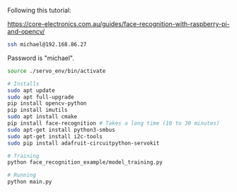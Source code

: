 Following this tutorial:

https://core-electronics.com.au/guides/face-recognition-with-raspberry-pi-and-opencv/

```sh
ssh michael@192.168.86.27
```

Password is "michael".

```sh
source ./servo_env/bin/activate

# Installs
sudo apt update
sudo apt full-upgrade
pip install opencv-python
pip install imutils
sudo apt install cmake
pip install face-recognition # Takes a long time (10 to 30 minutes)
sudo apt-get install python3-smbus
sudo apt-get install i2c-tools
sudo pip install adafruit-circuitpython-servokit

# Training
python face_recognition_example/model_training.py

# Running
python main.py
```
